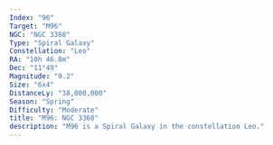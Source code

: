 ```yaml
---
Index: "96"
Target: "M96"
NGC: "NGC 3368"
Type: "Spiral Galaxy"
Constellation: "Leo"
RA: "10h 46.8m"
Dec: "11°49"
Magnitude: "9.2"
Size: "6x4"
DistanceLy: "38,000,000"
Season: "Spring"
Difficulty: "Moderate"
title: "M96: NGC 3368"
description: "M96 is a Spiral Galaxy in the constellation Leo."
---
```

